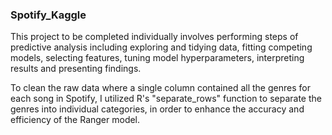 ### Spotify_Kaggle
This project to be completed individually involves performing steps of predictive analysis including exploring and tidying data, fitting competing models, selecting features, tuning model hyperparameters, interpreting results and presenting findings.

To clean the raw data where a single column contained all the genres for each song in Spotify, I utilized R's "separate_rows" function to separate the genres into individual categories, in order to enhance the accuracy and efficiency of the Ranger model.
